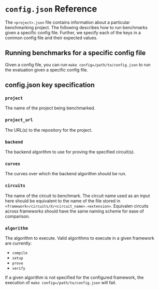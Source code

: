 # ``config.json`` Reference

The ``<project>.json`` file contains information about a particular benchmarking project. The following describes how to run benchmarks given a specific config file. Further, we specify each of the keys in a common config file and their expected values.

## Running benchmarks for a specific config file

Given a config file, you can run ``make config=/path/to/config.json`` to run the evaluation given a specific config file.

## config.json key specification

### ``project``

The name of the project being benchmarked.

### ``project_url``

The URL(s) to the repository for the project.

### ``backend``

The backend algorithm to use for proving the specified circuit(s).

### ``curves``

The curves over which the backend algorithm should be run.

### ``circuits``

The name of the circuit to benchmark. The circuit name used as an input here should be equivalent to the name of the file stored in ``<framework>/circuits/X/<circuit_name>.<extension>``.
Equivalen circuits across frameworks should have the same naming scheme for ease of comparison.

### ``algorithm``

The algorithm to execute.
Valid algorithms to execute in a given framework are currently:

- ``compile``
- ``setup``
- ``prove``
- ``verify``

If a given algorithm is not specified for the configured framework, the execution of ``make config=/path/to/config.json`` will fail.